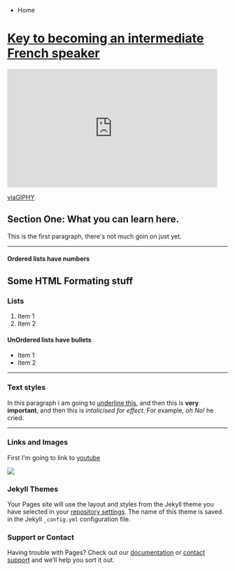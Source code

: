 <ul class="breadcrumb">
  <li>Home</li>
</ul>
<h1><u>Key to becoming an intermediate French speaker</u></h1>
<p>
  <iframe src="https://iphy.com/embeded/3oFzmfl86wJx2QfL44" width="480" height="270"frameBorder="0" class="giphy-embed" allowFullScreen></iframe><p><a href="https://giphy.com/gifs/3oFzmfl86wJx2QfL44">viaGIPHY</a></p>
  </p>
  
<h2>Section One: What you can learn here.</h2>
<p>This is the first paragraph, there's not much goin on just yet.</p>



<hr>
<h4>Ordered lists have numbers</h4>
<h2>Some HTML Formating stuff</h2>
<h3>Lists</h3>
<ol>
  <li>Item 1</li>
  <li>Item 2</li>
</ol>

<h4>UnOrdered lists have bullets</h4>
<ul>
  <li>Item 1</li>
  <li>Item 2</li>
</ul>

<hr>

<h3>Text styles</h3>
<p>In this paragraph i am going to <u>underline this</u>, and then this is <strong>very important</strong>, and then this is <em>intalicised for effect</em>. For example,<em> oh No!</em> he cried.</p>

<hr>
<h3>Links and Images</h3>
<p>First I'm going to link to <a href="https://www.youtube.com/?gl=GB&hl=en-GB"> youtube</a></p>

<img src="https://upload.wikimedia.org/wikipedia/commons/7/75/Cute_grey_kitten.jpg" />



### Jekyll Themes

Your Pages site will use the layout and styles from the Jekyll theme you have selected in your [repository settings](https://github.com/zarahb/SML209/settings). The name of this theme is saved in the Jekyll `_config.yml` configuration file.

### Support or Contact

Having trouble with Pages? Check out our [documentation](https://help.github.com/categories/github-pages-basics/) or [contact support](https://github.com/contact) and we’ll help you sort it out.
